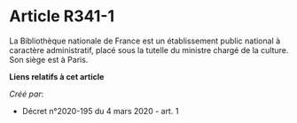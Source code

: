 # Article R341-1

La Bibliothèque nationale de France est un établissement public national à caractère administratif, placé sous la tutelle du
ministre chargé de la culture. Son siège est à Paris.

**Liens relatifs à cet article**

_Créé par_:

  - Décret n°2020-195 du 4 mars 2020 - art. 1
